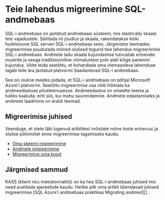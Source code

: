 <properties
   pageTitle="Teie lahendus migreerimine SQL-i andmebaas | Microsoft Azure'i"
   description="Migreerimise juhiseid SQL Azure'i andmebaas platvormi teie lahendus toomiseks."
   services="sql-data-warehouse"
   documentationCenter="NA"
   authors="barbkess"
   manager="barbkess"
   editor=""/>

<tags
   ms.service="sql-data-warehouse"
   ms.devlang="NA"
   ms.topic="article"
   ms.tgt_pltfrm="NA"
   ms.workload="data-services"
   ms.date="08/30/2016"
   ms.author="barbkess;jrj;sonyama"/>

# <a name="migrate-your-solution-to-sql-data-warehouse"></a>Teie lahendus migreerimine SQL-andmebaas

SQL-i andmebaas on jaotatud andmebaasi süsteem, mis elastically skaala teie vajadustele. Säilitada nii jõudlus ja skaala, rakendatakse kõiki funktsioone SQL serveri SQL-i andmebaas sees. Järgmistes teemades migreerimise puudutada mõned olulised tegurid teie lahendus migreerimine SQL-i andmebaas. Andmete ladu skaala kujundamise tutvustab erinevate mustrite ja seega traditsiooniline võimalustest pole alati kõige paremini kujundus. Võite leida seetõttu, et kohandada oma olemasoleva lahenduse tagab teile ära jaotatud platvormi Saadaolevad SQL-i andmebaas.

See on oluline meeles pidada, et SQL-i andmebaas on põhjal Microsoft Azure'i platvormi. Seetõttu migreerimise osa võib hõlmata ka andmeedastuse pilveteenusesse. Andmeedastus on omaette teema ja tuleks kaaluda; eriti siis, kui mahu suurendamine. Andmete edastamiseks ja andmete laadimine on eraldi teemad.

## <a name="migration-guidance"></a>Migreerimise juhised

Veenduge, et olete läbi lugenud artiklitest mõistate mõne toote erinevusi ja olulise põhimõtet enne migreerimise tagamiseks kaudu.

- [Oma skeemi migreerimine][]
- [Andmete migreerimine][]
- [Migreerimine oma kood][]

## <a name="next-steps"></a>Järgmised sammud

KASS (klient nõu meeskonnatöö) on ka hea SQL-i andmebaas juhised mis need avaldada ajaveebide kaudu.  Heitke pilk oma artikli täiendavad juhised migreerimise [SQL Azure'i andmebaas praktikas Migrating andmed][] .

<!--Image references-->

<!--Article references-->
[Oma skeemi migreerimine]: sql-data-warehouse-migrate-schema.md
[Andmete migreerimine]: sql-data-warehouse-migrate-data.md
[Migreerimine oma kood]: sql-data-warehouse-migrate-code.md


<!--MSDN references-->


<!--Other Web references-->
[Migreerimine SQL Azure'i andmebaas praktikas andmed]: https://blogs.msdn.microsoft.com/sqlcat/2016/08/18/migrating-data-to-azure-sql-data-warehouse-in-practice/
